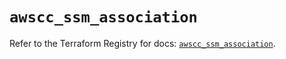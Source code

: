 # `awscc_ssm_association`

Refer to the Terraform Registry for docs: [`awscc_ssm_association`](https://registry.terraform.io/providers/hashicorp/awscc/0.70.0/docs/resources/ssm_association).
